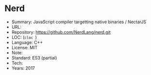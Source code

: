# Nerd

* Summary:    JavaScript compiler targetting native binaries / NectarJS
* URL:        
* Repository: https://github.com/NerdLang/nerd.git
* LOC:        (`cloc `)
* Language:   C++
* License:    MIT
* Note:       
* Standard:   ES3 (partial)
* Tech:       
* Years:      2017
